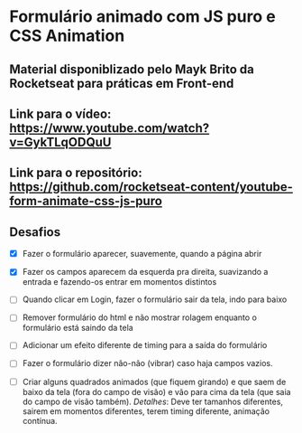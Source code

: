# Formulário animado com JS puro e CSS Animation

## Material disponiblizado pelo Mayk Brito da Rocketseat para práticas em Front-end
## Link para o vídeo: https://www.youtube.com/watch?v=GykTLqODQuU 
## Link para o repositório: https://github.com/rocketseat-content/youtube-form-animate-css-js-puro

## Desafios

- [x] Fazer o formulário aparecer, suavemente, quando a página abrir
- [x] Fazer os campos aparecem da esquerda pra direita, suavizando a entrada e fazendo-os entrar em momentos distintos
- [ ] Quando clicar em Login, fazer o formulário sair da tela, indo para baixo
- [ ] Remover formulário do html e não mostrar rolagem enquanto o formulário está saindo da tela
- [ ] Adicionar um efeito diferente de timing para a saída do formulário
- [ ] Fazer o formulário dizer não-não (vibrar) caso haja campos vazios.
- [ ] Criar alguns quadrados animados (que fiquem girando) e que saem de baixo da tela (fora do campo de visão) e vão para cima da tela (que saia do campo de visão também). _Detalhes_: Deve ter tamanhos diferentes, sairem em momentos diferentes, terem timing diferente, animação contínua.


